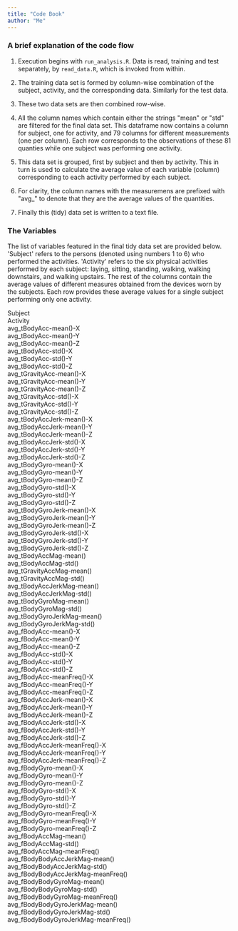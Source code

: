 ```yaml
---
title: "Code Book"
author: "Me"
---
```


### A brief explanation of the code flow

1. Execution begins with `run_analysis.R`. Data is read, training and test separately, by `read_data.R`, which is invoked from within.

2. The training data set is formed by column-wise combination of the subject, activity, and the corresponding data. Similarly for the test data.

3. These two data sets are then combined row-wise.

4. All the column names which contain either the strings "mean" or "std" are filtered for the final data set. This dataframe now contains a column for subject, one for activity, and 79 columns for different measurements (one per column). Each row corresponds to the observations of these 81 quanties while one subject was performing one activity.

5. This data set is grouped, first by subject and then by activity. This in turn is used to calculate the average value of each variable (column) corresponding to each activity performed by each subject.

6. For clarity, the column names with the measuremens are prefixed with "avg_" to denote that they are the average values of the quantities.

7. Finally this (tidy) data set is written to a text file.


### The Variables

The list of variables featured in the final tidy data set are provided below. 'Subject' refers to the persons (denoted using numbers 1 to 6) who performed the activities. 'Activity' refers to the six physical activities performed by each subject: laying, sitting, standing, walking, walking downstairs, and walking upstairs. The rest of the columns contain the average values of different measures obtained from the devices worn by the subjects. Each row provides these average values for a single subject performing only one activity.

Subject  
Activity  
avg_tBodyAcc-mean()-X  
avg_tBodyAcc-mean()-Y  
avg_tBodyAcc-mean()-Z  
avg_tBodyAcc-std()-X  
avg_tBodyAcc-std()-Y  
avg_tBodyAcc-std()-Z  
avg_tGravityAcc-mean()-X  
avg_tGravityAcc-mean()-Y  
avg_tGravityAcc-mean()-Z  
avg_tGravityAcc-std()-X  
avg_tGravityAcc-std()-Y  
avg_tGravityAcc-std()-Z  
avg_tBodyAccJerk-mean()-X  
avg_tBodyAccJerk-mean()-Y  
avg_tBodyAccJerk-mean()-Z  
avg_tBodyAccJerk-std()-X  
avg_tBodyAccJerk-std()-Y  
avg_tBodyAccJerk-std()-Z  
avg_tBodyGyro-mean()-X  
avg_tBodyGyro-mean()-Y  
avg_tBodyGyro-mean()-Z  
avg_tBodyGyro-std()-X  
avg_tBodyGyro-std()-Y  
avg_tBodyGyro-std()-Z  
avg_tBodyGyroJerk-mean()-X  
avg_tBodyGyroJerk-mean()-Y  
avg_tBodyGyroJerk-mean()-Z  
avg_tBodyGyroJerk-std()-X  
avg_tBodyGyroJerk-std()-Y  
avg_tBodyGyroJerk-std()-Z  
avg_tBodyAccMag-mean()  
avg_tBodyAccMag-std()  
avg_tGravityAccMag-mean()  
avg_tGravityAccMag-std()  
avg_tBodyAccJerkMag-mean()  
avg_tBodyAccJerkMag-std()  
avg_tBodyGyroMag-mean()  
avg_tBodyGyroMag-std()  
avg_tBodyGyroJerkMag-mean()  
avg_tBodyGyroJerkMag-std()  
avg_fBodyAcc-mean()-X  
avg_fBodyAcc-mean()-Y  
avg_fBodyAcc-mean()-Z  
avg_fBodyAcc-std()-X  
avg_fBodyAcc-std()-Y  
avg_fBodyAcc-std()-Z  
avg_fBodyAcc-meanFreq()-X  
avg_fBodyAcc-meanFreq()-Y  
avg_fBodyAcc-meanFreq()-Z  
avg_fBodyAccJerk-mean()-X  
avg_fBodyAccJerk-mean()-Y  
avg_fBodyAccJerk-mean()-Z  
avg_fBodyAccJerk-std()-X  
avg_fBodyAccJerk-std()-Y  
avg_fBodyAccJerk-std()-Z  
avg_fBodyAccJerk-meanFreq()-X  
avg_fBodyAccJerk-meanFreq()-Y  
avg_fBodyAccJerk-meanFreq()-Z  
avg_fBodyGyro-mean()-X  
avg_fBodyGyro-mean()-Y  
avg_fBodyGyro-mean()-Z  
avg_fBodyGyro-std()-X  
avg_fBodyGyro-std()-Y  
avg_fBodyGyro-std()-Z  
avg_fBodyGyro-meanFreq()-X  
avg_fBodyGyro-meanFreq()-Y  
avg_fBodyGyro-meanFreq()-Z  
avg_fBodyAccMag-mean()  
avg_fBodyAccMag-std()  
avg_fBodyAccMag-meanFreq()  
avg_fBodyBodyAccJerkMag-mean()  
avg_fBodyBodyAccJerkMag-std()  
avg_fBodyBodyAccJerkMag-meanFreq()  
avg_fBodyBodyGyroMag-mean()  
avg_fBodyBodyGyroMag-std()  
avg_fBodyBodyGyroMag-meanFreq()  
avg_fBodyBodyGyroJerkMag-mean()  
avg_fBodyBodyGyroJerkMag-std()  
avg_fBodyBodyGyroJerkMag-meanFreq()  
